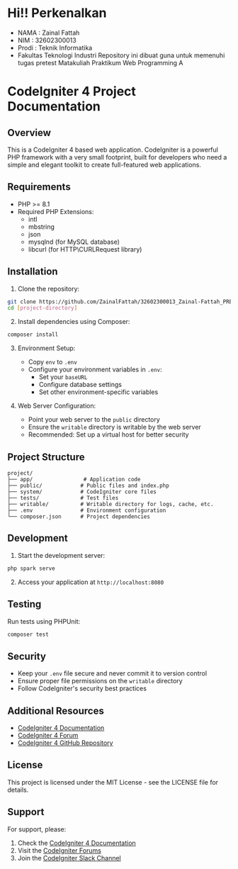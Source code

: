 # Hi!! Perkenalkan
- NAMA : Zainal Fattah
- NIM : 32602300013
- Prodi : Teknik Informatika
- Fakultas Teknologi Industri
Repository ini dibuat guna untuk memenuhi tugas pretest Matakuliah Praktikum Web Programming A

# CodeIgniter 4 Project Documentation

## Overview
This is a CodeIgniter 4 based web application. CodeIgniter is a powerful PHP framework with a very small footprint, built for developers who need a simple and elegant toolkit to create full-featured web applications.

## Requirements

- PHP >= 8.1
- Required PHP Extensions:
  - intl
  - mbstring
  - json
  - mysqlnd (for MySQL database)
  - libcurl (for HTTP\CURLRequest library)

## Installation

1. Clone the repository:
```bash
git clone https://github.com/ZainalFattah/32602300013_Zainal-Fattah_PRETEST.git
cd [project-directory]
```

2. Install dependencies using Composer:
```bash
composer install
```

3. Environment Setup:
   - Copy `env` to `.env`
   - Configure your environment variables in `.env`:
     - Set your `baseURL`
     - Configure database settings
     - Set other environment-specific variables

4. Web Server Configuration:
   - Point your web server to the `public` directory
   - Ensure the `writable` directory is writable by the web server
   - Recommended: Set up a virtual host for better security

## Project Structure

```
project/
├── app/                # Application code
├── public/            # Public files and index.php
├── system/            # CodeIgniter core files
├── tests/             # Test files
├── writable/          # Writable directory for logs, cache, etc.
├── .env               # Environment configuration
└── composer.json      # Project dependencies
```

## Development

1. Start the development server:
```bash
php spark serve
```

2. Access your application at `http://localhost:8080`

## Testing

Run tests using PHPUnit:
```bash
composer test
```

## Security

- Keep your `.env` file secure and never commit it to version control
- Ensure proper file permissions on the `writable` directory
- Follow CodeIgniter's security best practices

## Additional Resources

- [CodeIgniter 4 Documentation](https://codeigniter.com/user_guide/)
- [CodeIgniter 4 Forum](https://forum.codeigniter.com/)
- [CodeIgniter 4 GitHub Repository](https://github.com/codeigniter4/CodeIgniter4)

## License

This project is licensed under the MIT License - see the LICENSE file for details.

## Support

For support, please:
1. Check the [CodeIgniter 4 Documentation](https://codeigniter.com/user_guide/)
2. Visit the [CodeIgniter Forums](https://forum.codeigniter.com/)
3. Join the [CodeIgniter Slack Channel](https://codeigniterchat.slack.com)
